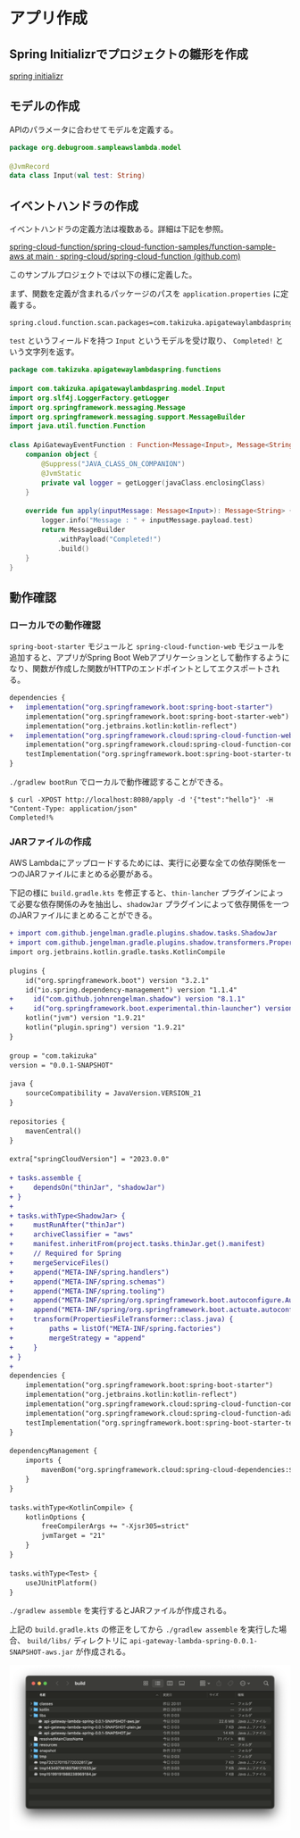 # アプリ作成

## Spring Initializrでプロジェクトの雛形を作成

[spring initializr](https://start.spring.io/#!type=gradle-project-kotlin&language=kotlin&platformVersion=3.2.1&packaging=jar&jvmVersion=21&groupId=com.takizuka&artifactId=api-gateway-lambda-spring&name=api-gateway-lambda-spring&description=Demo%20project%20for%20Spring%20Cloud%20Function&packageName=com.takizuka.api-gateway-lambda-spring&dependencies=cloud-function)

## モデルの作成

APIのパラメータに合わせてモデルを定義する。

```kotlin title=model/input.kt
package org.debugroom.sampleawslambda.model

@JvmRecord
data class Input(val test: String)
```

## イベントハンドラの作成

イベントハンドラの定義方法は複数ある。詳細は下記を参照。

[spring-cloud-function/spring-cloud-function-samples/function-sample-aws at main · spring-cloud/spring-cloud-function (github.com)](https://github.com/spring-cloud/spring-cloud-function/tree/main/spring-cloud-function-samples/function-sample-aws)

このサンプルプロジェクトでは以下の様に定義した。

まず、関数を定義が含まれるパッケージのパスを `application.properties` に定義する。

```text title=resources/application.properties
spring.cloud.function.scan.packages=com.takizuka.apigatewaylambdaspring.functions
```

`test` というフィールドを持つ `Input` というモデルを受け取り、 `Completed!` という文字列を返す。

```kotlin title=functions/ApiGatewayEventFunction.kt
package com.takizuka.apigatewaylambdaspring.functions

import com.takizuka.apigatewaylambdaspring.model.Input
import org.slf4j.LoggerFactory.getLogger
import org.springframework.messaging.Message
import org.springframework.messaging.support.MessageBuilder
import java.util.function.Function

class ApiGatewayEventFunction : Function<Message<Input>, Message<String>> {
    companion object {
        @Suppress("JAVA_CLASS_ON_COMPANION")
        @JvmStatic
        private val logger = getLogger(javaClass.enclosingClass)
    }

    override fun apply(inputMessage: Message<Input>): Message<String> {
        logger.info("Message : " + inputMessage.payload.test)
        return MessageBuilder
            .withPayload("Completed!")
            .build()
    }
}
```

## 動作確認

### ローカルでの動作確認

`spring-boot-starter` モジュールと `spring-cloud-function-web` モジュールを追加すると、アプリがSpring Boot Webアプリケーションとして動作するようになり、関数が作成した関数がHTTPのエンドポイントとしてエクスポートされる。

```diff title=build.gradle.kts
dependencies {
+ 	implementation("org.springframework.boot:spring-boot-starter")
 	implementation("org.springframework.boot:spring-boot-starter-web")
	implementation("org.jetbrains.kotlin:kotlin-reflect")
+ 	implementation("org.springframework.cloud:spring-cloud-function-web")
	implementation("org.springframework.cloud:spring-cloud-function-context")
	testImplementation("org.springframework.boot:spring-boot-starter-test")
}
```

`./gradlew bootRun` でローカルで動作確認することができる。

```shell
$ curl -XPOST http://localhost:8080/apply -d '{"test":"hello"}' -H "Content-Type: application/json"
Completed!%
```

### JARファイルの作成

AWS Lambdaにアップロードするためには、実行に必要な全ての依存関係を一つのJARファイルにまとめる必要がある。

下記の様に `build.gradle.kts` を修正すると、`thin-lancher` プラグインによって必要な依存関係のみを抽出し、`shadowJar` プラグインによって依存関係を一つのJARファイルにまとめることができる。

```diff title=build.gradle.kts
+ import com.github.jengelman.gradle.plugins.shadow.tasks.ShadowJar
+ import com.github.jengelman.gradle.plugins.shadow.transformers.PropertiesFileTransformer
import org.jetbrains.kotlin.gradle.tasks.KotlinCompile

plugins {
	id("org.springframework.boot") version "3.2.1"
	id("io.spring.dependency-management") version "1.1.4"
+     id("com.github.johnrengelman.shadow") version "8.1.1"
+     id("org.springframework.boot.experimental.thin-launcher") version "1.0.31.RELEASE"
	kotlin("jvm") version "1.9.21"
	kotlin("plugin.spring") version "1.9.21"
}

group = "com.takizuka"
version = "0.0.1-SNAPSHOT"

java {
	sourceCompatibility = JavaVersion.VERSION_21
}

repositories {
	mavenCentral()
}

extra["springCloudVersion"] = "2023.0.0"

+ tasks.assemble {
+     dependsOn("thinJar", "shadowJar")
+ }
+
+ tasks.withType<ShadowJar> {
+     mustRunAfter("thinJar")
+     archiveClassifier = "aws"
+     manifest.inheritFrom(project.tasks.thinJar.get().manifest)
+     // Required for Spring
+     mergeServiceFiles()
+     append("META-INF/spring.handlers")
+     append("META-INF/spring.schemas")
+     append("META-INF/spring.tooling")
+     append("META-INF/spring/org.springframework.boot.autoconfigure.AutoConfiguration.imports")
+     append("META-INF/spring/org.springframework.boot.actuate.autoconfigure.web.ManagementContextConfiguration.imports")
+     transform(PropertiesFileTransformer::class.java) {
+         paths = listOf("META-INF/spring.factories")
+         mergeStrategy = "append"
+     }
+ }
+
dependencies {
	implementation("org.springframework.boot:spring-boot-starter")
	implementation("org.jetbrains.kotlin:kotlin-reflect")
	implementation("org.springframework.cloud:spring-cloud-function-context")
	implementation("org.springframework.cloud:spring-cloud-function-adapter-aws")
	testImplementation("org.springframework.boot:spring-boot-starter-test")
}

dependencyManagement {
	imports {
		mavenBom("org.springframework.cloud:spring-cloud-dependencies:${property("springCloudVersion")}")
	}
}

tasks.withType<KotlinCompile> {
	kotlinOptions {
		freeCompilerArgs += "-Xjsr305=strict"
		jvmTarget = "21"
	}
}

tasks.withType<Test> {
	useJUnitPlatform()
}
```

`./gradlew assemble` を実行するとJARファイルが作成される。

上記の `build.gradle.kts` の修正をしてから `./gradlew assemble` を実行した場合、 `build/libs/` ディレクトリに `api-gateway-lambda-spring-0.0.1-SNAPSHOT-aws.jar` が作成される。

![スクリーンショット 2024-01-17 0.15.05.png](<img/スクリーンショット 2024-01-17 0.15.05.png>)
